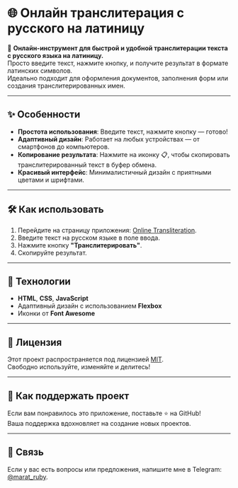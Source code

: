 # 🌐 Онлайн транслитерация с русского на латиницу

🚀 **Онлайн-инструмент для быстрой и удобной транслитерации текста с русского языка на латиницу.**  
Просто введите текст, нажмите кнопку, и получите результат в формате латинских символов.  
Идеально подходит для оформления документов, заполнения форм или создания транслитерированных имен.

---

## ✨ Особенности
- **Простота использования**: Введите текст, нажмите кнопку — готово!
- **Адаптивный дизайн**: Работает на любых устройствах — от смартфонов до компьютеров.
- **Копирование результата**: Нажмите на иконку 📋, чтобы скопировать транслитерированный текст в буфер обмена.
- **Красивый интерфейс**: Минималистичный дизайн с приятными цветами и шрифтами.

---

## 🛠️ Как использовать
1. Перейдите на страницу приложения: [Online Transliteration](https://xm14.github.io/online-transliteration/).
2. Введите текст на русском языке в поле ввода.
3. Нажмите кнопку **"Транслитерировать"**.
4. Скопируйте результат.

---

## 🚀 Технологии
- **HTML**, **CSS**, **JavaScript**
- Адаптивный дизайн с использованием **Flexbox**
- Иконки от **Font Awesome**

---

## 📜 Лицензия
Этот проект распространяется под лицензией [MIT](LICENSE).  
Свободно используйте, изменяйте и делитесь!

---

## 🤝 Как поддержать проект
Если вам понравилось это приложение, поставьте ⭐️ на GitHub!  
Ваша поддержка вдохновляет на создание новых проектов.

---

## 📧 Связь
Если у вас есть вопросы или предложения, напишите мне в Telegram: [@marat_ruby](https://t.me/marat_ruby).
